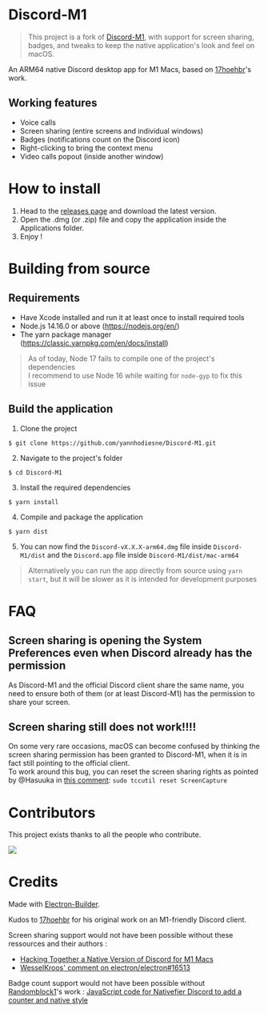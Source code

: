 # Discord-M1

> This project is a fork of [Discord-M1](https://github.com/17hoehbr/Discord-M1), with support for screen sharing, badges, and tweaks to keep the native application's look and feel on macOS.

An ARM64 native Discord desktop app for M1 Macs, based on [17hoehbr](https://github.com/17hoehbr)'s work.

## Working features

 - Voice calls
 - Screen sharing (entire screens and individual windows)
 - Badges (notifications count on the Discord icon)
 - Right-clicking to bring the context menu
 - Video calls popout (inside another window)

# How to install

 1. Head to the [releases page](https://github.com/yannhodiesne/Discord-M1/releases) and download the latest version.
 2. Open the .dmg (or .zip) file and copy the application inside the Applications folder.
 3. Enjoy !

# Building from source

## Requirements

 - Have Xcode installed and run it at least once to install required tools
 - Node.js 14.16.0 or above (https://nodejs.org/en/)
 - The yarn package manager (https://classic.yarnpkg.com/en/docs/install)

> As of today, Node 17 fails to compile one of the project's dependencies  
> I recommend to use Node 16 while waiting for `node-gyp` to fix this issue

## Build the application

1. Clone the project

```$ git clone https://github.com/yannhodiesne/Discord-M1.git```

2. Navigate to the project's folder

```$ cd Discord-M1```

3. Install the required dependencies

```$ yarn install```

4. Compile and package the application

```$ yarn dist```

5. You can now find the `Discord-vX.X.X-arm64.dmg` file inside `Discord-M1/dist` and the `Discord.app` file inside `Discord-M1/dist/mac-arm64`

> Alternatively you can run the app directly from source using `yarn start`, but it will be slower as it is intended for development purposes

# FAQ

## Screen sharing is opening the System Preferences even when Discord already has the permission

As Discord-M1 and the official Discord client share the same name, you need to ensure both of them (or at least Discord-M1) has the permission to share your screen.  

## Screen sharing still does not work!!!!

On some very rare occasions, macOS can become confused by thinking the screen sharing permission has been granted to Discord-M1, when it is in fact still pointing to the official client.  
To work around this bug, you can reset the screen sharing rights as pointed by @Hasuuka in [this comment](https://github.com/yannhodiesne/Discord-M1/issues/23#issuecomment-963147664): `sudo tccutil reset ScreenCapture`

# Contributors

This project exists thanks to all the people who contribute.

<a href="https://github.com/yannhodiesne/Discord-M1/graphs/contributors">
  <img src="https://contrib.rocks/image?repo=yannhodiesne/Discord-M1" />
</a>

# Credits

Made with [Electron-Builder](https://www.electron.build/).

Kudos to [17hoehbr](https://github.com/17hoehbr) for his original work on an M1-friendly Discord client.

Screen sharing support would not have been possible without these ressources and their authors :
 - [Hacking Together a Native Version of Discord for M1 Macs](https://rthr.me/2021/03/discord-native-apple-silicon/)
 - [WesselKroos' comment on electron/electron#16513](https://github.com/electron/electron/issues/16513#issuecomment-602070250)

Badge count support would not have been possible without [Randomblock1](https://gist.github.com/Randomblock1)'s work : [JavaScript code for Nativefier Discord to add a counter and native style](https://gist.github.com/Randomblock1/b8cd3948ce0b4688b874f2643a2a6941)
